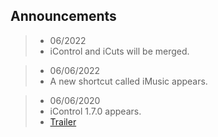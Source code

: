 ## Announcements

> - 06/2022
> - iControl and iCuts will be merged.

> - 06/06/2022
> - A new shortcut called iMusic appears.

> - 06/06/2020
> - iControl 1.7.0 appears.
> - [Trailer](https://cdn.glitch.global/d94f3f37-8e48-4ccd-a7db-dc867e8a42f6/trim.3B7A5F97-82B3-444B-A320-8968D9D00715.MOV?v=1654373893544.com)
